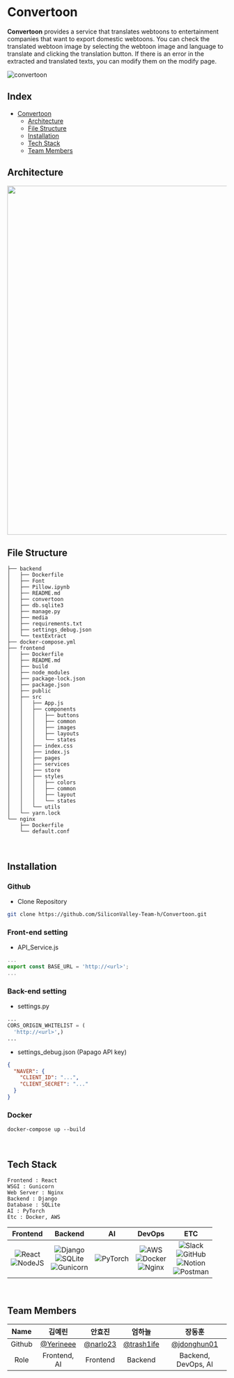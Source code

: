 # Convertoon

**Convertoon** provides a service that translates webtoons to entertainment companies that want to export domestic webtoons.
You can check the translated webtoon image by selecting the webtoon image and language to translate and clicking the translation button. If there is an error in the extracted and translated texts, you can modify them on the modify page.

![convertoon](https://user-images.githubusercontent.com/87409442/181190110-1b80256b-42bd-4d3f-ad68-567007c9402f.gif)

## Index

- [Convertoon](#convertoon)
  - [Architecture](#architecture)
  - [File Structure](#file-structure)
  - [Installation](#Installation)
  - [Tech Stack](#tech-stack)
  - [Team Members](#team-members)
    <br>

## Architecture

<img src="https://user-images.githubusercontent.com/87409442/181192944-7ae3197b-6ef3-4de6-8ad3-96a8f6a51721.png" width="800" />

<br>

## File Structure

```
├── backend
│   ├── Dockerfile
│   ├── Font
│   ├── Pillow.ipynb
│   ├── README.md
│   ├── convertoon
│   ├── db.sqlite3
│   ├── manage.py
│   ├── media
│   ├── requirements.txt
│   ├── settings_debug.json
│   └── textExtract
├── docker-compose.yml
├── frontend
│   ├── Dockerfile
│   ├── README.md
│   ├── build
│   ├── node_modules
│   ├── package-lock.json
│   ├── package.json
│   ├── public
│   ├── src
│   │   ├── App.js
│   │   ├── components
│   │   │   ├── buttons
│   │   │   ├── common
│   │   │   ├── images
│   │   │   ├── layouts
│   │   │   └── states
│   │   ├── index.css
│   │   ├── index.js
│   │   ├── pages
│   │   ├── services
│   │   ├── store
│   │   ├── styles
│   │   │   ├── colors
│   │   │   ├── common
│   │   │   ├── layout
│   │   │   └── states
│   │   └── utils
│   └── yarn.lock
└── nginx
    ├── Dockerfile
    └── default.conf

```

<br>

## Installation

### Github

- Clone Repository

```bash
git clone https://github.com/SiliconValley-Team-h/Convertoon.git
```

### Front-end setting

- API_Service.js

```js
...
export const BASE_URL = 'http://<url>';
...
```

### Back-end setting

- settings.py

```py
...
CORS_ORIGIN_WHITELIST = (
  'http://<url>',)
...
```

- settings_debug.json (Papago API key)

```json
{
  "NAVER": {
    "CLIENT_ID": "...",
    "CLIENT_SECRET": "..."
  }
}
```

### Docker

```docker
docker-compose up --build
```

<br>

## Tech Stack

```
Frontend : React
WSGI : Gunicorn
Web Server : Nginx
Backend : Django
Database : SQLite
AI : PyTorch
Etc : Docker, AWS
```

|Frontend|Backend|AI|DevOps|ETC|
|:---:|:---:|:---:|:---:|:---:|
|![React](https://img.shields.io/badge/react-%2320232a.svg?style=for-the-badge&logo=react&logoColor=%2361DAFB)<br>![NodeJS](https://img.shields.io/badge/node.js-6DA55F?style=for-the-badge&logo=node.js&logoColor=white)|![Django](https://img.shields.io/badge/django-%23092E20.svg?style=for-the-badge&logo=django&logoColor=white)<br>![SQLite](https://img.shields.io/badge/sqlite-%2307405e.svg?style=for-the-badge&logo=sqlite&logoColor=white)<br>![Gunicorn](https://img.shields.io/badge/gunicorn-%298729.svg?style=for-the-badge&logo=gunicorn&logoColor=white)|![PyTorch](https://img.shields.io/badge/PyTorch-%23EE4C2C.svg?style=for-the-badge&logo=PyTorch&logoColor=white)|![AWS](https://img.shields.io/badge/AWS-%23FF9900.svg?style=for-the-badge&logo=amazon-aws&logoColor=white)<br>![Docker](https://img.shields.io/badge/docker-%230db7ed.svg?style=for-the-badge&logo=docker&logoColor=white)<br>![Nginx](https://img.shields.io/badge/nginx-%23009639.svg?style=for-the-badge&logo=nginx&logoColor=white)|![Slack](https://img.shields.io/badge/Slack-4A154B?style=for-the-badge&logo=slack&logoColor=white)<br>![GitHub](https://img.shields.io/badge/github-%23121011.svg?style=for-the-badge&logo=github&logoColor=white)<br>![Notion](https://img.shields.io/badge/Notion-%23000000.svg?style=for-the-badge&logo=notion&logoColor=white)<br>![Postman](https://img.shields.io/badge/Postman-%23EE4C2C.svg?style=for-the-badge&logo=postman&logoColor=white)|
<br>


## Team Members

|Name|김예린|안효진|엄하늘|장동훈|
|:---------:|:---:|:---:|:---:|:---:|
|Github|[@Yerineee](https://github.com/Yerineee)|[@narlo23](https://github.com/narlo23)|[@trash1ife](https://github.com/trash1ife)|[@jdonghun01](https://github.com/deafsloth)|
|Role|Frontend, AI|Frontend|Backend|Backend, DevOps, AI|
